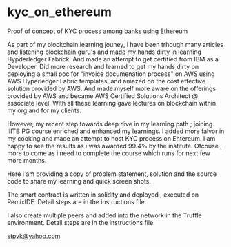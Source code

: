 # kyc_on_ethereum
Proof of concept of KYC process among banks using Ethereum

As part of my blockchain learning jouney, i have been trhough many articles and listening blockchain guru's and made my hands dirty in learning Hypderledger Fabrick. And made an attempt to get certified from IBM as a Developer. Did more research and learned to get my hands dirty on deploying a small poc for "invoice documenation process" on AWS using AWS Hyperledger Fabric templates, and amazed on the cost effective solution provided by AWS. And made myself more aware on the offerings provided by AWS and became AWS Certified Solutions Architect @ associate level. With all these learning gave lectures on blockchain within my org and for my clients.

However, my recent step towards deep dive in my learning path ; joining IIITB PG course enriched and enhanced my learnings. I added more falvor in my cooking and made an attempt to host KYC process on Ehtereum. I am happy to see the results as i was awarded 99.4% by the institute. Ofcouse , more to come as i need to complete the course which runs for next few more months.

Here i am providing a copy of problem statement, solution and the source code to share my learning and quick screen shots.

The smart contract is written in solidity and deployed , executed on RemixIDE. Detail steps are in the instructions file.

I also create multiple peers and added into the network in the Truffle environment. Detail steps are in the instructions file.

stpvk@yahoo.com
